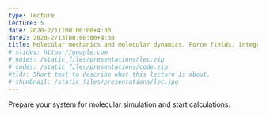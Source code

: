 ```yaml
---
type: lecture
lecture: 5
date: 2020-2/11T00:00:00+4:30
date2: 2020-2/13T00:00:00+4:30
title: Molecular mechanics and molecular dynamics. Force fields. Integrators, thermostats, barostats.
# slides: https://google.com
# notes: /static_files/presentations/lec.zip
# codes: /static_files/presentations/code.zip
#tldr: Short text to describe what this lecture is about.
# thumbnail: /static_files/presentations/lec.jpg
---
```

Prepare your system for molecular simulation and start calculations.